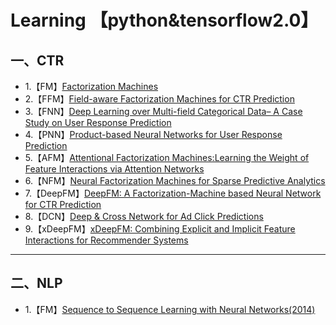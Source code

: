 Learning 【python&tensorflow2.0】
====
一、CTR
-------
* 1.【FM】[Factorization Machines](http://citeseerx.ist.psu.edu/viewdoc/download?doi=10.1.1.393.8529&rep=rep1&type=pdf)  
* 2.【FFM】[Field-aware Factorization Machines for CTR Prediction](https://www.csie.ntu.edu.tw/~cjlin/papers/ffm.pdf)  
* 3.【FNN】[Deep Learning over Multi-field Categorical Data– A Case Study on User Response Prediction](https://arxiv.org/pdf/1601.02376.pdf)  
* 4.【PNN】[Product-based Neural Networks for User Response Prediction](https://arxiv.org/pdf/1601.02376.pdf)  
* 5.【AFM】[Attentional Factorization Machines:Learning the Weight of Feature Interactions via Attention Networks](https://arxiv.org/pdf/1708.04617.pdf)  
* 6.【NFM】[Neural Factorization Machines for Sparse Predictive Analytics](https://arxiv.org/pdf/1708.05027.pdf)
* 7.【DeepFM】[DeepFM: A Factorization-Machine based Neural Network for CTR Prediction](https://www.ijcai.org/Proceedings/2017/0239.pdf)
* 8.【DCN】[Deep & Cross Network for Ad Click Predictions](https://arxiv.org/pdf/1708.05123.pdf)
* 9.【xDeepFM】[xDeepFM: Combining Explicit and Implicit Feature Interactions for Recommender Systems](https://arxiv.org/pdf/1803.05170.pdf)
-------
二、NLP
-------
* 1.【FM】[Sequence to Sequence Learning with Neural Networks(2014)](https://papers.nips.cc/paper/2014/file/a14ac55a4f27472c5d894ec1c3c743d2-Paper.pdf) 


